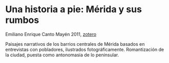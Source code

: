 # Una historia a pie: Mérida y sus rumbos

Emiliano Enrique Canto Mayén 2011, [zotero](zotero://select/items/@cantomayen2011)

Paisajes narrativos de los barrios centrales de Mérida basados en entrevistas con pobladores, ilustrados fotográficamente. Romantización de la ciudad, puesta como antonomasia de lo peninsular.
